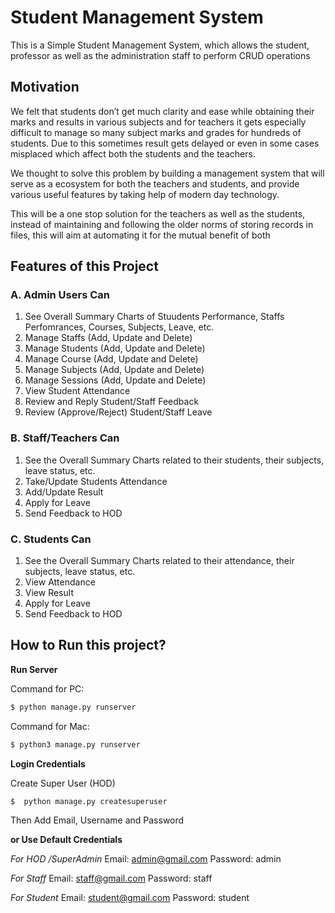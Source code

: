 # Student Management System 
This is a Simple Student Management System, which allows the student, professor as well as the administration staff to perform CRUD operations

## Motivation
We felt that students don’t get much clarity and ease while obtaining their marks and results in various subjects and for teachers it gets especially difficult to manage so many subject marks and grades for hundreds of students. Due to this sometimes result gets delayed or even in some cases misplaced which affect both the students and the teachers.

We thought to solve this problem by building a management system that will serve as a ecosystem for both the teachers and students, and provide various useful features by taking help of modern day technology.

This will be a one stop solution for the teachers as well as the students, instead of maintaining and following the older norms of storing records in files, this will aim at automating it for the mutual benefit of both

## Features of this Project

### A. Admin Users Can
1. See Overall Summary Charts of Stuudents Performance, Staffs Perfomrances, Courses, Subjects, Leave, etc.
2. Manage Staffs (Add, Update and Delete)
3. Manage Students (Add, Update and Delete)
4. Manage Course (Add, Update and Delete)
5. Manage Subjects (Add, Update and Delete)
6. Manage Sessions (Add, Update and Delete)
7. View Student Attendance
8. Review and Reply Student/Staff Feedback
9. Review (Approve/Reject) Student/Staff Leave

### B. Staff/Teachers Can
1. See the Overall Summary Charts related to their students, their subjects, leave status, etc.
2. Take/Update Students Attendance
3. Add/Update Result
4. Apply for Leave
5. Send Feedback to HOD

### C. Students Can
1. See the Overall Summary Charts related to their attendance, their subjects, leave status, etc.
2. View Attendance
3. View Result
4. Apply for Leave
5. Send Feedback to HOD


## How to Run this project?

**Run Server**

Command for PC:
```python
$ python manage.py runserver
```

Command for Mac:
```python
$ python3 manage.py runserver
```

**Login Credentials**

Create Super User (HOD)
```
$  python manage.py createsuperuser
```
Then Add Email, Username and Password

**or Use Default Credentials**

*For HOD /SuperAdmin*
Email: admin@gmail.com
Password: admin

*For Staff*
Email: staff@gmail.com
Password: staff

*For Student*
Email: student@gmail.com
Password: student


